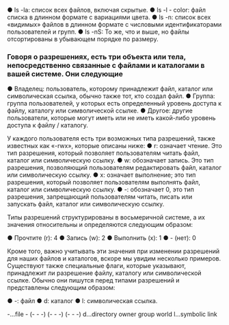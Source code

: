 ● ls -la: список всех файлов, включая скрытые.
● ls -l - color: файл списка в длинном формате с вариациями цвета.
● ls -n: список всех «видимых» файлов в длинном формате с числовыми идентификаторами пользователей и групп.
● ls -nS: То же, что и выше, но файлы отсортированы в убывающем порядке по размеру.


### Говоря о разрешениях, есть три объекта или тела, непосредственно связанные с файлами и каталогами в вашей системе. Они следующие
● Владелец: пользователь, которому принадлежит файл, каталог или символическая ссылка, обычно также тот, кто создал файл.
● Группа: группа пользователей, у которых есть определенный уровень доступа к файлу, каталогу или символической ссылке.
● Другое: другие пользователи, которые могут иметь или не иметь какой-либо уровень доступа к файлу / каталогу.

У каждого пользователя есть три возможных типа разрешений, также известных как «-rwx», которые описаны ниже:
● r: означает чтение. Это тип разрешения, который позволяет пользователям читать файл, каталог или символическую ссылку.
● w: обозначает запись. Это тип разрешения, позволяющий пользователям редактировать файл, каталог или символическую ссылку.
● x: означает выполнение; это тип разрешения, который позволяет пользователям выполнять файл, каталог или символическую ссылку.
● -: обозначает 0, это тип разрешения, запрещающий пользователям читать, писать или запускать файл, каталог или символическую ссылку.

Типы разрешений структурированы в восьмеричной системе, а их значения относительны и определяются следующим образом:

● Прочтите (r): 4
● Запись (w): 2
● Выполнить (x): 1
● - (нет): 0

Кроме того, важно учитывать эти значения при изменении разрешений для наших файлов и каталогов, вскоре мы увидим несколько примеров.
Существуют также специальные флаги, которые указывают, принадлежит ли разрешение файлу, каталогу или символической ссылке. Обычно они пишутся перед типами разрешений и представлены следующим образом:

● -: файл
● d: каталог
● l: символическая ссылка.



-...file       		- (- - -) (- - -) (- - -)
d...directory          owner   group   world
l...symbolic link
